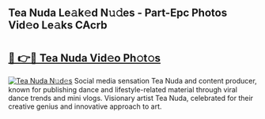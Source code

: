 ## Tea Nuda Le𝚊k𝚎d N𝚞𝚍es - Part-Epc Photos Vid𝚎o Le𝚊ks CAcrb

# <h2><a href="http://fbbwxda.evod.top/?m=Tea+Nuda">🔗 👉🔴 Tea Nuda Vid𝚎o Ph𝚘t𝚘s</a></h2>

[![Tea Nuda N𝚞d𝚎s](https://i.imgur.com/8V9OHl7.gif)](http://fbbwxda.evod.top/?m=Tea+Nuda)
Social media sensation Tea Nuda and content producer, known for publishing dance and lifestyle-related material through viral dance trends and mini vlogs. Visionary artist Tea Nuda, celebrated for their creative genius and innovative approach to art. 
